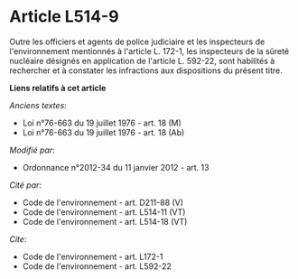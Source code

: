 # Article L514-9

Outre les officiers et agents de police judiciaire et les inspecteurs de l'environnement mentionnés à l'article L. 172-1, les
inspecteurs de la sûreté nucléaire désignés en application de l'article L. 592-22, sont habilités à rechercher et à constater
les infractions aux dispositions du présent titre.

**Liens relatifs à cet article**

_Anciens textes_:

  - Loi n°76-663 du 19 juillet 1976 - art. 18 (M)
  - Loi n°76-663 du 19 juillet 1976 - art. 18 (Ab)

_Modifié par_:

  - Ordonnance n°2012-34 du 11 janvier 2012 - art. 13

_Cité par_:

  - Code de l'environnement - art. D211-88 (V)
  - Code de l'environnement - art. L514-11 (VT)
  - Code de l'environnement - art. L514-18 (VT)

_Cite_:

  - Code de l'environnement - art. L172-1
  - Code de l'environnement - art. L592-22
